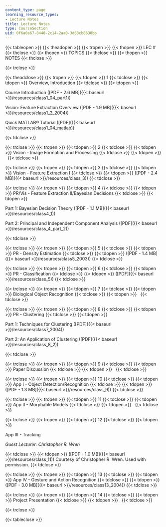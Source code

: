 ```yaml
---
content_type: page
learning_resource_types:
- Lecture Notes
title: Lecture Notes
type: CourseSection
uid: 0f6a0a67-8448-2c14-2aa0-3d63cb8638bb
---
```


{{< tableopen >}}
{{< theadopen >}}
{{< tropen >}}
{{< thopen >}}
LEC #
{{< thclose >}}
{{< thopen >}}
TOPICS
{{< thclose >}}
{{< thopen >}}
NOTES
{{< thclose >}}

{{< trclose >}}

{{< theadclose >}}
{{< tropen >}}
{{< tdopen >}}
1
{{< tdclose >}}
{{< tdopen >}}
Overview, Introduction
{{< tdclose >}}
{{< tdopen >}}


Course Introduction ([PDF - 2.6 MB]({{< baseurl >}}/resources/class1_04_part1))

Vision: Feature Extraction Overview ([PDF - 1.9 MB]({{< baseurl >}}/resources/class1_2_2004))

Quick MATLAB® Tutorial ([PDF]({{< baseurl >}}/resources/class1_04_matlab))


{{< tdclose >}}

{{< trclose >}}
{{< tropen >}}
{{< tdopen >}}
2
{{< tdclose >}}
{{< tdopen >}}
Vision - Image Formation and Processing
{{< tdclose >}}
{{< tdopen >}}
 
{{< tdclose >}}

{{< trclose >}}
{{< tropen >}}
{{< tdopen >}}
3
{{< tdclose >}}
{{< tdopen >}}
Vision - Feature Extraction I
{{< tdclose >}}
{{< tdopen >}}
([PDF - 2.4 MB]({{< baseurl >}}/resources/class_3))
{{< tdclose >}}

{{< trclose >}}
{{< tropen >}}
{{< tdopen >}}
4
{{< tdclose >}}
{{< tdopen >}}
PR/Vis - Feature Extraction II/Bayesian Decisions
{{< tdclose >}}
{{< tdopen >}}


Part 1: Bayesian Decision Theory ([PDF - 1.1 MB]({{< baseurl >}}/resources/class4_1))

Part 2: Principal and Independent Component Analysis ([PDF]({{< baseurl >}}/resources/class_4_part_2))


{{< tdclose >}}

{{< trclose >}}
{{< tropen >}}
{{< tdopen >}}
5
{{< tdclose >}}
{{< tdopen >}}
PR - Density Estimation
{{< tdclose >}}
{{< tdopen >}}
([PDF - 1.4 MB]({{< baseurl >}}/resources/class5_2003))
{{< tdclose >}}

{{< trclose >}}
{{< tropen >}}
{{< tdopen >}}
6
{{< tdclose >}}
{{< tdopen >}}
PR - Classification
{{< tdclose >}}
{{< tdopen >}}
([PDF]({{< baseurl >}}/resources/class_5))
{{< tdclose >}}

{{< trclose >}}
{{< tropen >}}
{{< tdopen >}}
7
{{< tdclose >}}
{{< tdopen >}}
Biological Object Recognition
{{< tdclose >}}
{{< tdopen >}}
 
{{< tdclose >}}

{{< trclose >}}
{{< tropen >}}
{{< tdopen >}}
8
{{< tdclose >}}
{{< tdopen >}}
PR - Clustering
{{< tdclose >}}
{{< tdopen >}}


Part 1: Techniques for Clustering ([PDF]({{< baseurl >}}/resources/class7_2004))

Part 2: An Application of Clustering ([PDF]({{< baseurl >}}/resources/class_8_2))


{{< tdclose >}}

{{< trclose >}}
{{< tropen >}}
{{< tdopen >}}
9
{{< tdclose >}}
{{< tdopen >}}
Paper Discussion
{{< tdclose >}}
{{< tdopen >}}
 
{{< tdclose >}}

{{< trclose >}}
{{< tropen >}}
{{< tdopen >}}
10
{{< tdclose >}}
{{< tdopen >}}
App I - Object Detection/Recognition
{{< tdclose >}}
{{< tdopen >}}
([PDF - 1.3 MB]({{< baseurl >}}/resources/class_9))
{{< tdclose >}}

{{< trclose >}}
{{< tropen >}}
{{< tdopen >}}
11
{{< tdclose >}}
{{< tdopen >}}
App II - Morphable Models
{{< tdclose >}}
{{< tdopen >}}
 
{{< tdclose >}}

{{< trclose >}}
{{< tropen >}}
{{< tdopen >}}
12
{{< tdclose >}}
{{< tdopen >}}


App III - Tracking

_Guest Lecturer: Christopher R. Wren_


{{< tdclose >}}
{{< tdopen >}}
([PDF - 1.0 MB]({{< baseurl >}}/resources/class_11)) Courtesy of Christopher R. Wren. Used with permission.
{{< tdclose >}}

{{< trclose >}}
{{< tropen >}}
{{< tdopen >}}
13
{{< tdclose >}}
{{< tdopen >}}
App IV - Gesture and Action Recognition
{{< tdclose >}}
{{< tdopen >}}
([PDF - 3.0 MB]({{< baseurl >}}/resources/class13_2004))
{{< tdclose >}}

{{< trclose >}}
{{< tropen >}}
{{< tdopen >}}
14
{{< tdclose >}}
{{< tdopen >}}
Project Presentation
{{< tdclose >}}
{{< tdopen >}}
 
{{< tdclose >}}

{{< trclose >}}

{{< tableclose >}}